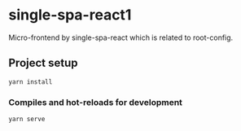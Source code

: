 # single-spa-react1

Micro-frontend by single-spa-react which is related to root-config.

## Project setup
```
yarn install
```

### Compiles and hot-reloads for development
```
yarn serve
```
